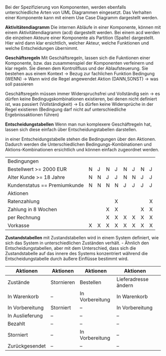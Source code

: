 Bei der Spezifizierung von Komponenten, werden ebenfalls unterschiedliche Arten von UML Diagrammen eingesetzt. 
Das Verhalten einer Komponente kann mit einem Use Case Diagramm dargestellt werden. 

**Aktivitätendiagramm**
Die internen Abläufe in einer Komponente, können mit einem Aktivitätendiagramm (acd) dargestellt werden. 
Bei einem acd werden die einzelnen Akteure einer Komponente als Partition (Spalte) dargestellt. Hier wird dann klar ersichtlich, welcher Akteur, welche Funktionen und welche Entscheidungen übernimmt. 

**Geschäftsregeln**
Mit Geschäftsregeln, lassen sich die Fukntionen einer Komponente, bzw. das zusammenspiel der Komponenten verfeinern und klar regeln. Sie dienen dem Kontrollfluss und der Ablaufsteuerung. 
Sie bestehen aus einem Kontext
-> Bezug zur fachlichen Funktion
Bedingung (WENN)
-> Wann wird die Regel angewendet
Aktion (DANN,SONST)
-> was soll passieren

Geschäftsregeln müssen immer Widerspruchsfrei und Vollständig sein
-> es dürfen keine Bedingugskombinationen existieren, bei denen nicht definiert ist, was passiert (Vollständigkeit)
-> Es dürfen keine Widersprüche in der Regel existieren (Bedingung darf nicht auf unterschiedliche Ergebnissaktionen führen)

**Entscheidungstabellen**
Wenn man nun komplexere Geschäftregeln hat, lassen sich diese einfach über Entscheidungstabellen darstellen. 

in einer Entscheidungstabelle stehen die Bedingungen über den Aktionen.
Dadurch werden die Unterschiedlichen Bedingungs-Kombinationen und Aktions-Kombinationen ersichtlich und können einfach zugeordnet werden. 

|                              |     |     |     |     |     |     |     |     |
| ---------------------------- | --- | --- | --- | --- | --- | --- | --- | --- |
| Bedingungen                  |     |     |     |     |     |     |     |     |
| Bestellwert >= 2000 EUR      | N   | J   | N   | J   | N   | J   | N   | J   |
| Alter Kunde >= 18 Jahre      | N   | N   | J   | J   | N   | N   | J   | J   |
| Kundenstatus == Premiumkunde | N   | N   | N   | N   | J   | J   | J   | J   |
| Aktionen                     |     |     |     |     |     |     |     |     |
| Ratenzahlung                 |     |     |     | X   |     |     |     | X   |
| Zahlung in 8 Wochen          |     |     | X   | X   |     |     | X   | X   |
| per Rechnung                 |     |     | X   | X   | X   | X   | X   | X   |
| Vorkasse                     | X   | X   | X   | X   | X   | X   | X   | X   |

**Zustandstabellen**
mit Zustandstabellen wird in einem System definiert, wie sich das System in unterschiedlichen Zuständen verhält. - Ähnlich den Entscheidungstabellen, aber mit dem Unterschied, dass sich die Zustandstabelle auf das innere des Systems konzentriert während die Entscheidungstabelle durch äußere Einflüsse bestimmt wird. 

| Aktionen        | Aktionen   | Aktionen        | Aktionen             |     |
| --------------- | ---------- | --------------- | -------------------- | --- |
| Zustände        | Stornieren | Bestellen       | Lieferadresse ändern |     |
| In Warenkorb    | –          | In Vorbereitung | In Warenkorb         |     |
| In Vorbereitung | Storniert  | –               | In Vorbereitung      |     |
| In Auslieferung | –          | –               | –                    |     |
| Bezahlt         | –          | –               | –                    |     |
| Storniert       | –          | In Vorbereitung | –                    |     |
| Zurückgesendet  | –          | –               | –                    |     |
